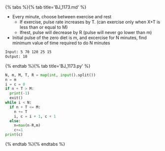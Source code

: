 {% tabs %}{% tab title='BJ_1173.md' %}

* Every minute, choose between exercise and rest
  * If exercise, pulse rate increases by T. (can exercise only when X+T is less than or equal to M)
  * Ifrest, pulse will decrease by R (pulse will never go lower than m)
* Initial pulse of the zero diet is m, and excercise for N minutes, find minimum value of time required to do N minutes

```txt
Input: 5 70 120 25 15
Output: 10
```

{% endtab %}{% tab title='BJ_1173.py' %}

```py
N, m, M, T, R = map(int, input().split())
n = m
i = c = 0
if n + T > M:
  print(-1)
  exit()
while i < N:
  if n + T <= M:
    n += T
    i, c = i + 1, c + 1
  else:
    n=max(n-R,m)
    c+=1
print(c)
```

{% endtab %}{% endtabs %}
